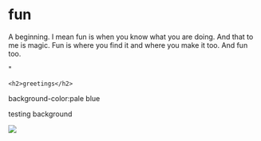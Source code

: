 
# fun
A beginning. I mean fun is when you know what you are doing. And that to me is magic. Fun is where you find it and where you make it too. And fun too.

"<!DOCTYPE html>
<html>
  <head>
    <meta charset="utf-8">  
    
   
    <h2>greetings</h2>
  </head>
  <body>background-color:pale blue</body>
   </head>
  <body>
   <p style="background-color:pale blue;">testing background</p>
    <img src="
  </body>
  </body>
</html>"

